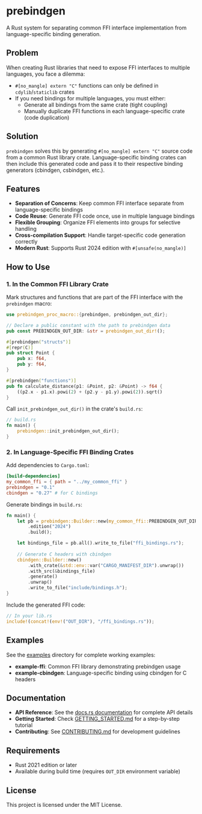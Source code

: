 # prebindgen

A Rust system for separating common FFI interface implementation from language-specific binding generation.

## Problem

When creating Rust libraries that need to expose FFI interfaces to multiple languages, you face a dilemma:

- `#[no_mangle] extern "C"` functions can only be defined in `cdylib`/`staticlib` crates
- If you need bindings for multiple languages, you must either:
  - Generate all bindings from the same crate (tight coupling)
  - Manually duplicate FFI functions in each language-specific crate (code duplication)

## Solution

`prebindgen` solves this by generating `#[no_mangle] extern "C"` source code from a common Rust library crate. Language-specific binding crates can then include this generated code and pass it to their respective binding generators (cbindgen, csbindgen, etc.).

## Features

- **Separation of Concerns**: Keep common FFI interface separate from language-specific bindings
- **Code Reuse**: Generate FFI code once, use in multiple language bindings
- **Flexible Grouping**: Organize FFI elements into groups for selective handling
- **Cross-compilation Support**: Handle target-specific code generation correctly
- **Modern Rust**: Supports Rust 2024 edition with `#[unsafe(no_mangle)]`

## How to Use

### 1. In the Common FFI Library Crate

Mark structures and functions that are part of the FFI interface with the `prebindgen` macro:

```rust
use prebindgen_proc_macro::{prebindgen, prebindgen_out_dir};

// Declare a public constant with the path to prebindgen data
pub const PREBINDGEN_OUT_DIR: &str = prebindgen_out_dir!();

#[prebindgen("structs")]
#[repr(C)]
pub struct Point {
    pub x: f64,
    pub y: f64,
}

#[prebindgen("functions")]
pub fn calculate_distance(p1: &Point, p2: &Point) -> f64 {
    ((p2.x - p1.x).powi(2) + (p2.y - p1.y).powi(2)).sqrt()
}
```

Call `init_prebindgen_out_dir()` in the crate's `build.rs`:

```rust
// build.rs
fn main() {
    prebindgen::init_prebindgen_out_dir();
}
```

### 2. In Language-Specific FFI Binding Crates

Add dependencies to `Cargo.toml`:

```toml
[build-dependencies]
my_common_ffi = { path = "../my_common_ffi" }
prebindgen = "0.1"
cbindgen = "0.27" # for C bindings
```

Generate bindings in `build.rs`:

```rust
fn main() {
    let pb = prebindgen::Builder::new(my_common_ffi::PREBINDGEN_OUT_DIR)
        .edition("2024")
        .build();

    let bindings_file = pb.all().write_to_file("ffi_bindings.rs");
    
    // Generate C headers with cbindgen
    cbindgen::Builder::new()
        .with_crate(&std::env::var("CARGO_MANIFEST_DIR").unwrap())
        .with_src(&bindings_file)
        .generate()
        .unwrap()
        .write_to_file("include/bindings.h");
}
```

Include the generated FFI code:

```rust
// In your lib.rs
include!(concat!(env!("OUT_DIR"), "/ffi_bindings.rs"));
```

## Examples

See the [examples](examples/) directory for complete working examples:

- **example-ffi**: Common FFI library demonstrating prebindgen usage
- **example-cbindgen**: Language-specific binding using cbindgen for C headers

## Documentation

- **API Reference**: See the [docs.rs documentation](https://docs.rs/prebindgen) for complete API details
- **Getting Started**: Check [GETTING_STARTED.md](GETTING_STARTED.md) for a step-by-step tutorial
- **Contributing**: See [CONTRIBUTING.md](CONTRIBUTING.md) for development guidelines

## Requirements

- Rust 2021 edition or later
- Available during build time (requires `OUT_DIR` environment variable)

## License

This project is licensed under the MIT License.
